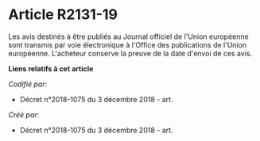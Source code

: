# Article R2131-19

Les avis destinés à être publiés au Journal officiel de l'Union européenne sont transmis par voie électronique à l'Office des
publications de l'Union européenne. L'acheteur conserve la preuve de la date d'envoi de ces avis.

**Liens relatifs à cet article**

_Codifié par_:

  - Décret n°2018-1075 du 3 décembre 2018 - art.

_Créé par_:

  - Décret n°2018-1075 du 3 décembre 2018 - art.
